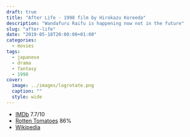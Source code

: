 ```yaml
---
draft: true
title: "After Life - 1998 film by Hirokazu Koreeda"
description: "Wandafuru Raifu is happening now not in the future"
slug: "after-life"
date: "2019-05-18T20:00:00+01:00"
categories:
  - movies
tags:
  - japanese
  - drama
  - fantasy
  - 1998
cover:
  image: ../images/logrotate.png
  caption: ""
  style: wide
---
```



* [IMDb](https://www.imdb.com/title/tt0165078/) 7.7/10
* [Rotten Tomatoes](https://www.rottentomatoes.com/m/after_life) 86%
* [Wikipedia](https://en.wikipedia.org/wiki/After_Life_%28film%29)
